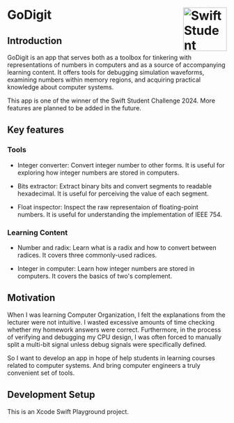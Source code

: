 # GoDigit <img src="./Assets/SSC2024_Social_Static_1x1.jpg" align="right" width="100" alt="Swift Student Challenge Winner"></img>

## Introduction

GoDigit is an app that serves both as a toolbox for tinkering with representations of numbers in computers and as a source of accompanying learning content. It offers tools for debugging simulation waveforms, examining numbers within memory regions, and acquiring practical knowledge about computer systems.

This app is one of the winner of the Swift Student Challenge 2024. More features are planned to be added in the future.

## Key features

### Tools

- Integer converter: Convert integer number to other forms. It is useful for exploring how integer numbers are stored in computers.

- Bits extractor: Extract binary bits and convert segments to readable hexadecimal. It is useful for perceiving the value of each segment.

- Float inspector: Inspect the raw representaion of floating-point numbers. It is useful for understanding the implementation of IEEE 754.

### Learning Content

- Number and radix: Learn what is a radix and how to convert between radices. It covers three commonly-used radices.

- Integer in computer: Learn how integer numbers are stored in computers. It covers the basics of two's complement.

## Motivation

When I was learning Computer Organization, I felt the explanations from the lecturer were not intuitive. I wasted excessive amounts of time checking whether my homework answers were correct. Furthermore, in the process of verifying and debugging my CPU design, I was often forced to manually split a multi-bit signal unless debug signals were specifically defined.

So I want to develop an app in hope of help students in learning courses related to computer systems. And bring computer engineers a truly convenient set of tools.

## Development Setup

This is an Xcode Swift Playground project.
